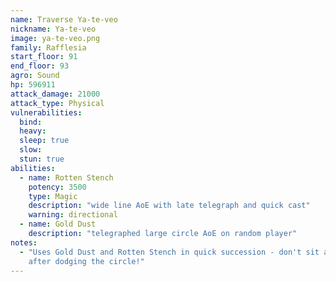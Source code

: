 ```yaml
---
name: Traverse Ya-te-veo
nickname: Ya-te-veo
image: ya-te-veo.png
family: Rafflesia
start_floor: 91
end_floor: 93
agro: Sound
hp: 596911
attack_damage: 21000
attack_type: Physical
vulnerabilities:
  bind: 
  heavy: 
  sleep: true
  slow: 
  stun: true
abilities:
  - name: Rotten Stench
    potency: 3500
    type: Magic
    description: "wide line AoE with late telegraph and quick cast"
    warning: directional
  - name: Gold Dust
    description: "telegraphed large circle AoE on random player"
notes:
  - "Uses Gold Dust and Rotten Stench in quick succession - don't sit around
    after dodging the circle!"
---
```


